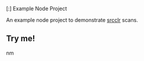  [:] Example Node Project

An example node project to demonstrate [srcclr](https://www.srcclr.com) scans.
## Try me!
nm
